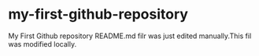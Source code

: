 
# my-first-github-repository
My First Github repository
README.md filr was just edited manually.This fil was modified locally.
